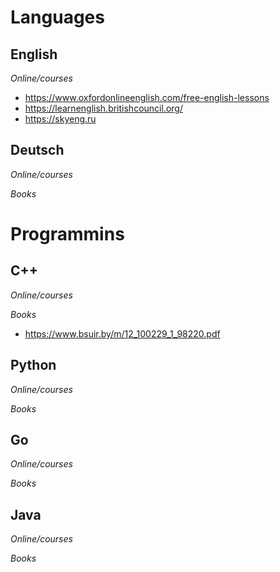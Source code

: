 # Languages
## English
*Online/courses*
- https://www.oxfordonlineenglish.com/free-english-lessons
- https://learnenglish.britishcouncil.org/
- https://skyeng.ru

## Deutsch
*Online/courses*

*Books*

# Programmins
## C++ 
*Online/courses*

*Books*
- https://www.bsuir.by/m/12_100229_1_98220.pdf

## Python
*Online/courses*

*Books*

## Go
*Online/courses*

*Books*

## Java
*Online/courses*

*Books*
